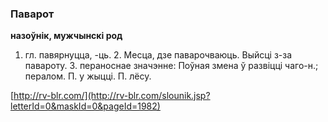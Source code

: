 ### Паварот
**назоўнік, мужчынскі род**

1. гл. павярнуцца, -ць. 2. Месца, дзе паварочваюць. Выйсці з-за павароту. 3. пераноснае значэнне: Поўная змена ў развіцці чаго-н.; пералом. П. у жыцці. П. лёсу.

<a rel="author">[http://rv-blr.com/](http://rv-blr.com/slounik.jsp?letterId=0&maskId=0&pageId=1982)</a>
